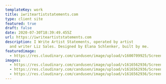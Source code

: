 ```yaml
---
templateKey: work
title: iwriteartiststatements.com
type: client site
featured: true
draft: false
date: 2020-07-30T18:39:49.455Z
url: https://iwriteartiststatements.com
description: I Write Artist Statements, operated by artist
  and writer Liz Sales. Designed by Elana Schlenker, built by me.
featuredimage:
  - https://res.cloudinary.com/candusen/image/upload/v1600709925/Screen_Shot_2020-09-21_at_1.38.32_PM_xvkugc.png
images:
  - https://res.cloudinary.com/candusen/image/upload/v1616562936/Screen_Shot_2021-03-24_at_1.14.14_AM_asfi4s.png
  - https://res.cloudinary.com/candusen/image/upload/v1616562936/Screen_Shot_2021-03-24_at_1.14.28_AM_ztvgcs.png
  - https://res.cloudinary.com/candusen/image/upload/v1616562936/Screen_Shot_2021-03-24_at_1.15.19_AM_mtjfol.png
---
```


